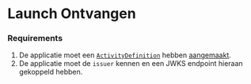 # Launch Ontvangen

### Requirements

1. De applicatie moet een [`ActivityDefinition`](https://simplifier.net/koppeltaalv2.0/kt2activitydefinition) hebben [aangemaakt](../../resources-managen/crud-operaties/resource-aanmaken.md).
2. De applicatie moet de `issuer` kennen en een JWKS endpoint hieraan gekoppeld hebben.



